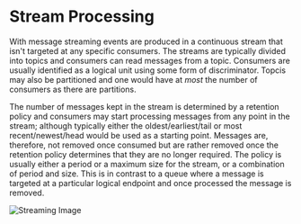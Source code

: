 # Stream Processing

With message streaming events are produced in a continuous stream that isn't targeted at any specific consumers.  The streams are typically divided into topics and consumers can read messages from a topic.  Consumers are usually identified as a logical unit using some form of discriminator.  Topcis may also be partitioned and one would have at *most* the number of consumers as there are partitions.

The number of messages kept in the stream is determined by a retention policy and consumers may start processing messages from any point in the stream; although typically either the oldest/earliest/tail or most recent/newest/head would be used as a starting point.  Messages are, therefore, not removed once consumed but are rather removed once the retention policy determines that they are no longer required.  The policy is usually either a period or a maximum size for the stream, or a combination of period and size.  This is in contrast to a queue where a message is targeted at a particular logical endpoint and once processed the message is removed.

![Streaming Image](/images/streaming.png)